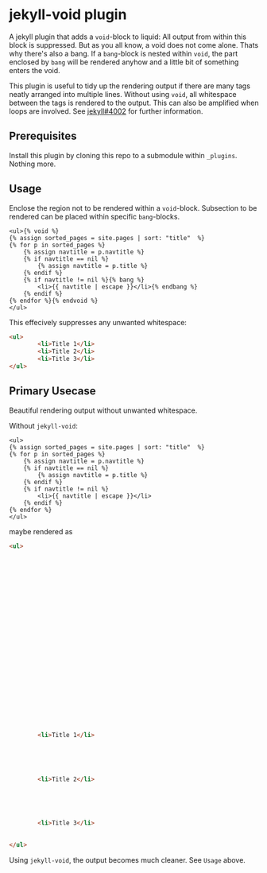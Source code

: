# jekyll-void plugin

A jekyll plugin that adds a `void`-block to liquid: All output from within this block is suppressed. But as you all know, a void does not come alone. Thats why there's also a bang. If a `bang`-block is nested within `void`, the part enclosed by `bang` will be rendered anyhow and a little bit of something enters the void.

This plugin is useful to tidy up the rendering output if there are many tags neatly arranged into multiple lines. Without using `void`, all whitespace between the tags is rendered to the output. This can also be amplified when loops are involved. See [jekyll#4002](https://github.com/jekyll/jekyll/issues/4002) for further information.

## Prerequisites
Install this plugin by cloning this repo to a submodule within `_plugins`. Nothing more.

## Usage
Enclose the region not to be rendered within a `void`-block. Subsection to be rendered can be placed within specific `bang`-blocks.

```liquid
<ul>{% void %}
{% assign sorted_pages = site.pages | sort: "title"  %}
{% for p in sorted_pages %}
    {% assign navtitle = p.navtitle %}
    {% if navtitle == nil %}
        {% assign navtitle = p.title %}
    {% endif %}
    {% if navtitle != nil %}{% bang %}
        <li>{{ navtitle | escape }}</li>{% endbang %}
    {% endif %}
{% endfor %}{% endvoid %}
</ul>
```
This effecively suppresses any unwanted whitespace:
```html
<ul>
        <li>Title 1</li>
        <li>Title 2</li>
        <li>Title 3</li>
</ul>
```

## Primary Usecase
Beautiful rendering output without unwanted whitespace.

Without `jekyll-void`:
```liquid
<ul>
{% assign sorted_pages = site.pages | sort: "title"  %}
{% for p in sorted_pages %}
    {% assign navtitle = p.navtitle %}
    {% if navtitle == nil %}
        {% assign navtitle = p.title %}
    {% endif %}
    {% if navtitle != nil %}
        <li>{{ navtitle | escape }}</li>
    {% endif %}
{% endfor %}
</ul>
```
maybe rendered as
```html
<ul>


    
    
    

    
    
    

    
    
    

    
    
    

    
    
    

    
    
    
        <li>Title 1</li>
    

    
    
    
        <li>Title 2</li>
    

    
    
    
        <li>Title 3</li>
    

</ul>
```

Using `jekyll-void`, the output becomes much cleaner. See `Usage` above.

